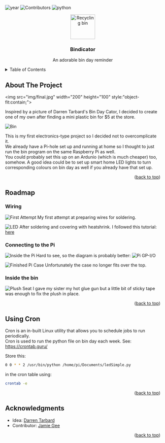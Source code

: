 
<a name="readme-top"></a>
<!--
*** Readme template from: https://github.com/othneildrew/Best-README-Template/
-->



<!-- PROJECT SHIELDS -->
<!--
*** I'm using markdown "reference style" links for readability.
*** Reference links are enclosed in brackets [ ] instead of parentheses ( ).
*** See the bottom of this document for the declaration of the reference variables
*** for contributors-url, forks-url, etc. This is an optional, concise syntax you may use.
*** https://www.markdownguide.org/basic-syntax/#reference-style-links
-->

![year][year-shield]
![Contributors][contributors-shield]
![python][python-shield]


<!-- PROJECT LOGO -->
<div align="center">
  <a href="https://github.com/kt_tran/Bindicator">
    <img src="img/recycle-bin.png" alt="Recycling bin" width="80" height="80">
  </a>

<h3 align="center">Bindicator</h3>
  <p align="center">
    An adorable bin day reminder
  </p>
</div>



<!-- TABLE OF CONTENTS -->
<details>
  <summary>Table of Contents</summary>
  <ol>
    <li>
      <a href="#about-the-project">About The Project</a>
    </li>
    <li><a href="#roadmap">Roadmap</a></li>
    <li><a href="#acknowledgments">Acknowledgments</a></li>
  </ol>
</details>



<!-- ABOUT THE PROJECT -->
## About The Project

<img src="img/final.jpg" width="200" height="100" style:"object-fit:contain;">

Inspired by a picture of Darren Tarbard's Bin Day Cator, I decided to create one of my own after finding a mini plastic bin for $5 at the store.

![Bin][bin-price]

This is my first electronics-type project so I decided not to overcomplicate it. <br>
We already have a Pi-hole set up and running at home so I thought to just run the bin program on the same Raspberry Pi as well. <br>
You could probably set this up on an Ardunio (which is much cheaper) too, somehow. A good idea could be to set up smart home LED lights to turn corresponding colours on bin day as well if you already have that set up.

<p align="right">(<a href="#readme-top">back to top</a>)</p>

<!-- ROADMAP -->
## Roadmap

### Wiring
![First Attempt][wiring-pic]
My first attempt at preparing wires for soldering.

![LED][LED-wire]
After soldering and covering with heatshrink.
I followed this tutorial: [here][led-tutorial]

### Connecting to the Pi
![Inside the Pi][pi-pins]
Hard to see, so the diagram is probably better:
![Pi GP-I/O][pi-diagram]

![Finished Pi Case][pi-case]
Unfortunately the case no longer fits over the top.

### Inside the bin
![Plush Seat][inside-bin]
I gave my sister my hot glue gun but a little bit of sticky tape was enough to fix the plush in place.

<p align="right">(<a href="#readme-top">back to top</a>)</p>

<!-- Cron -->
## Using Cron

Cron is an in-built Linux utility that allows you to schedule jobs to run periodically. <br> 
Cron is used to run the python file on bin day each week. See: https://crontab.guru/

Store this:
  ```sh
  0 0 * * 2 /usr/bin/python /home/pi/Documents/ledSimple.py
  ```

in the cron table using:
  ```sh
  crontab -e
  ```

<p align="right">(<a href="#readme-top">back to top</a>)</p>


<!-- ACKNOWLEDGMENTS -->
## Acknowledgments

* Idea: [Darren Tarbard](https://hackaday.com/2020/01/23/bindaycator-lets-you-know-when-to-take-out-the-trash/#:~:text=Having%20four%20LEDs%20both%20helps,segments%20in%20red%20and%20blue)
* Contributor: [Jamie Gee](https://https://github.com/gouu1)

<p align="right">(<a href="#readme-top">back to top</a>)</p>



<!-- MARKDOWN LINKS & IMAGES -->
<!-- https://www.markdownguide.org/basic-syntax/#reference-style-links -->
[contributors-shield]: https://img.shields.io/badge/Contributors-Katie,%20Jamie-blueviolet
[year-shield]: https://img.shields.io/badge/Year-2022-blue
[python-shield]: https://img.shields.io/badge/Python-brightgreen
[bin-price]: img/bin_purchase.jpg
[wiring-pic]: img/wiring.jpg
[LED-wire]: img/wires_finished.jpg
[led-tutorial]: https://www.youtube.com/watch?v=cxWP9dLhHhM&ab_channel=CreativeJunior
[inside-bin]: img/inside_bin.jpg
[pi-case]: /img/pi_case.jpg
[pi-pins]: /img/pi-pins.jpg
[pi-diagram]: img/GPIO.png